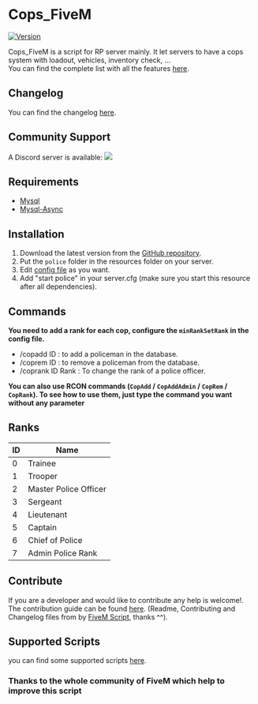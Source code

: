# Cops_FiveM
[![Version](https://img.shields.io/badge/Version-v1.4.2-brightgreen.svg)](https://github.com/Kyominii/Cops_FiveM/releases/tag/v1.4.1)

Cops_FiveM is a script for RP server mainly. It let servers to have a cops system with loadout, vehicles, inventory check, ...    
You can find the complete list with all the features [here](docs/features.md).

## Changelog
You can find the changelog [here](CHANGELOG.md).

## Community Support
A Discord server is available: [![](https://discordapp.com/api/guilds/361144123681538060/widget.png)](https://discord.gg/CecEKsz)

## Requirements
- [Mysql](https://dev.mysql.com/downloads/mysql/)
- [Mysql-Async](https://forum.fivem.net/t/beta-mysql-async-library-v0-2-2/21881)

## Installation
1. Download the latest version from the [GitHub repository](https://github.com/FiveM-Scripts/Cops_FiveM/releases/latest).    
2. Put the `police` folder in the resources folder on your server.    
3. Edit [config file](https://github.com/FiveM-Scripts/Cops_FiveM/blob/master/police/config/config.lua) as you want.    
4. Add "start police" in your server.cfg (make sure you start this resource after all dependencies).

## Commands 
**You need to add a rank for each cop, configure the `minRankSetRank` in the config file.** 

* /copadd ID : to add a policeman in the database.
* /coprem ID : to remove a policeman from the database.
* /coprank ID Rank : To change the rank of a police officer.

**You can also use RCON commands (`CopAdd` / `CopAddAdmin` / `CopRem` / `CopRank`). To see how to use them, just type the command you want without any parameter**

## Ranks
| ID | Name |
| -- | ---- |
| 0  | Trainee|
| 1  | Trooper|
| 2  | Master Police Officer|
| 3  | Sergeant|
| 4  | Lieutenant|
| 5  | Captain|
| 6  | Chief of Police|
| 7  | Admin Police Rank|

## Contribute
If you are a developer and  would like to contribute any help is welcome!.   
The contribution guide can be found [here](https://github.com/Kyominii/Cops_FiveM/blob/master/CONTRIBUTING.md).
(Readme, Contributing and Changelog files from by [FiveM Script](https://github.com/FiveM-Scripts/), thanks ^^).

## Supported Scripts
you can find some supported scripts [here](docs/scripts.md).    

### Thanks to the whole community of FiveM which help to improve this script
